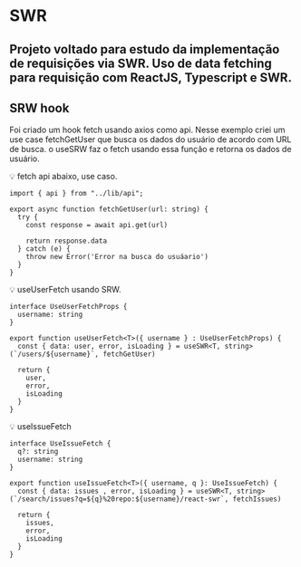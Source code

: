 # SWR

## Projeto voltado para estudo da implementação de requisições via SWR. Uso de data fetching para requisição com ReactJS, Typescript e SWR.

## SRW hook

Foi criado um hook fetch usando axios como api. Nesse exemplo criei  um use case fetchGetUser que busca os dados do usuário de acordo com URL de busca. o useSRW faz o fetch usando essa função e retorna os dados de usuário. 

<aside>
💡 fetch api abaixo, use caso.

</aside>

```
import { api } from "../lib/api";

export async function fetchGetUser(url: string) {
  try {
    const response = await api.get(url)

    return response.data
  } catch (e) {
    throw new Error('Error na busca do usuáario')
  }
}
```

<aside>
💡 useUserFetch usando SRW.

</aside>

```
interface UseUserFetchProps {
  username: string
}

export function useUserFetch<T>({ username } : UseUserFetchProps) {
  const { data: user, error, isLoading } = useSWR<T, string>(`/users/${username}`, fetchGetUser)

  return {
    user,
    error,
    isLoading
  }
}
```

<aside>
💡 useIssueFetch

</aside>

```
interface UseIssueFetch {
  q?: string
  username: string
}

export function useIssueFetch<T>({ username, q }: UseIssueFetch) {
  const { data: issues , error, isLoading } = useSWR<T, string>(`/search/issues?q=${q}%20repo:${username}/react-swr`, fetchIssues)

  return {
    issues,
    error,
    isLoading
  }
}
```